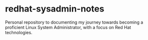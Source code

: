 # redhat-sysadmin-notes
Personal repository to documenting my journey towards becoming a proficient Linux System Administrator, with a focus on Red Hat technologies.
